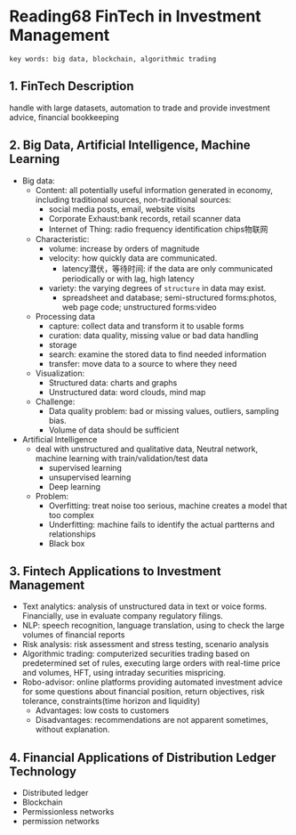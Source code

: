 # Reading68 FinTech in Investment Management

```
key words: big data, blockchain, algorithmic trading
```

## 1. FinTech Description

handle with large datasets, automation to trade and provide investment advice, financial bookkeeping

## 2. Big Data, Artificial Intelligence, Machine Learning

- Big data: 
  - Content: all potentially useful information generated in economy, including traditional sources, non-traditional sources: 
    - social media posts, email, website visits
    - Corporate Exhaust:bank records, retail scanner data
    - Internet of Thing: radio frequency identification chips物联网
  - Characteristic: 
    - volume: increase by orders of magnitude
    - velocity: how quickly data are communicated. 
      - latency潜伏，等待时间: if the data are only communicated periodically or with lag, high latency
    - variety: the varying degrees of `structure` in data may exist.
      - spreadsheet and database; semi-structured forms:photos, web page code; unstructured forms:video
  - Processing data
    - capture: collect data and transform it to usable forms
    - curation: data quality, missing value or bad data handling
    - storage
    - search: examine the stored data to find needed information
    - transfer: move data to a source to where they need
  - Visualization:
    - Structured data: charts and graphs
    - Unstructured data: word clouds, mind map
  - Challenge: 
    - Data quality problem: bad or missing values, outliers, sampling bias.
    - Volume of data should be sufficient
- Artificial Intelligence
  - deal with unstructured and qualitative data, Neutral network, machine learning with train/validation/test data
    - supervised learning
    - unsupervised learning
    - Deep learning
  - Problem:
    - Overfitting: treat noise too serious, machine creates a model that too complex
    - Underfitting: machine fails to identify the actual partterns and relationships
    - Black box

## 3. Fintech Applications to Investment Management

- Text analytics: analysis of unstructured data in text or voice forms. Financially, use in evaluate company regulatory filings.
- NLP: speech recognition, language translation, using to check the large volumes of financial reports
- Risk analysis: risk assessment and stress testing, scenario analysis
- Algorithmic trading: computerized securities trading based on predetermined set of rules, executing large orders with real-time price and volumes, HFT, using intraday securities mispricing.
- Robo-advisor: online platforms providing automated investment advice for some questions about financial position, return objectives, risk tolerance, constraints(time horizon and liquidity)
  - Advantages: low costs to customers 
  - Disadvantages: recommendations are not apparent sometimes, without explanation.

## 4. Financial Applications of Distribution Ledger Technology

- Distributed ledger
- Blockchain
- Permissionless networks
- permission networks
